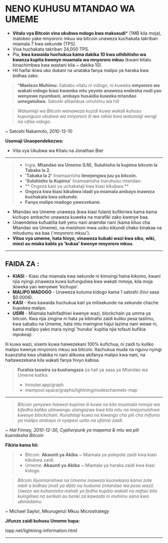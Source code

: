 # NENO KUHUSU MTANDAO WA UMEME
* **Vitalu vya Bitcoin vina ukubwa mdogo kwa makusudi*** (1MB kila moja),
matokeo yake mnyororo mkuu wa bitcoin unaweza kuchakata takriban miamala 7 kwa sekunde (TPS).
* Visa huchakata takriban 24,000 TPS.
* Pia, **kwa kawaida huchukua kama dakika 10 kwa
uthibitisho wa kwanza kupita kwenye
muamala wa mnyororo mkuu** (kwani kitalu kinachimbwa kwa
wastani kila ~ dakika 10).
* Hii haifai ikiwa uko dukani na unataka
fanya malipo ya haraka kwa bidhaa zako.

> ***Maelezo Muhimu:** Sababu vitalu ni vidogo,
ni kuweka **mnyororo wa wakati mdogo kiasi kwamba mtu yeyote anaweza
endesha nodi yao wenyewe nyumbani, ambayo husaidia kuweka
mtandao umegatuliwa.** Satoshi alitambua
umuhimu wa hili

>*Watumiaji wa Bitcoin wanaweza kuzidi
kuwa wakali kuhusu kupunguza ukubwa wa
mnyororo ili iwe rahisi kwa watumiaji wengi
na vifaa vidogo.*

~ Satoshi Nakamoto, 2010-12-10

**Usomaji Unaopendekezwa:**
* Vita vya Ukubwa wa Kitalu na Jonathan Bier
---

>* Ingia, **Mtandao wa Umeme (LN),** **Suluhisho la kupima bitcoin la Tabaka la 2.**
>* **'Tabaka la 2'** linamaanisha **limejengwa juu ya bitcoin.**
>* **'Suluhisho la Kupima'** linamaanisha inaruhusu mtandao:
>* ** Ongeza kasi ya uchakataji kwa kiasi kikubwa.**
>* **Ongeza kwa kiasi kikubwa idadi ya miamala ambayo
>inaweza kuchakata kwa sekunde.**
>* **Fanya malipo madogo yawezekane.**

* Mtandao wa Umeme unaweza (kwa kiasi fulani) kufikiriwa kama
kama kichupo ambacho unaweza kuweka na marafiki zako kwenye baa.
* Unaendelea kufuatilia kati yenu nani anamdai nani
(kama kituo cha Mtandao wa Umeme), na mwishoni
mwa usiku kikundi chako kinakaa na mhudumu wa baa
('mnyororo mkuu').
* **Vituo vya umeme, hata hivyo, vinaweza kubaki wazi kwa
siku, wiki, miezi au miaka kabla ya
'kukaa' kwenye mnyororo mkuu.**

---
## FAIDA ZA :
* **KIASI** - Kiasi cha miamala kwa sekunde ni
kimsingi haina kikomo, kwani njia nyingi zinaweza kuwa
kufunguliwa kwa wakati mmoja, kila moja ikiweka yao wenyewe
'kichupo'.
* **MALIPO MADOGO** - Unaweza kutuma kidogo kama 1
satoshi (hivi sasa $0.0006).
* **KASI** - Kwa kawaida huchukua kati ya milisekunde na
sekunde chache kupokea malipo.
* **USIRI** - Miamala haihifadhiwi kwenye wazi,
blockchain ya umma ya bitcoin. Kwa njia zingine ni hata
ya kibinafsi zaidi kuliko pesa taslimu, kwa sababu na Umeme,
hata mtu mwingine hajui lazima nani
wewe ni, kama malipo yako mara nyingi 'huruka' kupitia
njia tofauti kufikia mpokeaji.

Ili kuwa wazi, sisemi kuwa haiwezekani 100%
kufichua, ni zaidi tu kuliko malipo kwenye
mnyororo mkuu wa bitcoin.
Itachukua muda na nguvu nyingi
kuanzisha kwa uhakika ni nani alikuwa akifanya malipo
kwa nani, na haitawezekana kila wakati
fanya hivyo kabisa.

>**Furahia taswira za kushangaza** za hali ya sasa
>ya Mtandao wa Umeme katika:
>* lnrouter.app/graph
>* mempool.space/graphs/lightning/nodeschannels-map

---

>*Bitcoin yenyewe haiwezi kupima ili kuwa na kila
muamala mmoja wa kifedha katika
ulimwengu utangazwe kwa kila mtu na
imejumuishwa kwenye blockchain.
Kunahitaji kuwa na kiwango cha pili cha
mifumo ya malipo ambayo ni nyepesi
uzito na ufanisi zaidi.*

*~ Hal Finney, 2010-12-30, Cypherpunk ya mapema
& mtu wa pili kuendesha Bitcoin*

**Fikiria kama hii:**
>* Bitcoin: **Akaunti ya Akiba** ~ Miamala ya polepole zaidi kwa
>kiasi kikubwa zaidi.
>* Umeme: **Akaunti ya Akiba** ~ Miamala ya haraka zaidi
>kwa kiasi kidogo.


>*Bitcoin iliyoimarishwa na Umeme inaweza kuonekana kama zote mbili a
bidhaa (mali ya dijiti) na huduma (mtandao wa pesa wazi). Uwezo wa kuhamisha nishati ya fedha kupitia
wakati na nafasi bila kuingiliwa na serikali au
benki za kawaida ni muhimu sana kwa ubinadamu.*

~ Michael Saylor, Mkurugenzi Mkuu
Microstrategy

**Jifunze zaidi kuhusu Umeme hapa:**

lopp.net/lightning-information.html

---
